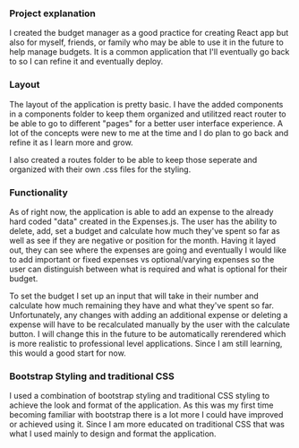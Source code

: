 ### Project explanation

I created the budget manager as a good practice for creating React app but also for myself, friends, or family who may be able to use it in the future to help manage budgets. It is a common application that I'll eventually go back to so I can refine it and eventually deploy. 

### Layout

The layout of the application is pretty basic. I have the added components in a components folder to keep them organized and utilitzed react router to be able to go to different "pages" for a better user interface experience. A lot of the concepts were new to me at the time and I do plan to go back and refine it as I learn more and grow.

I also created a routes folder to be able to keep those seperate and organized with their own .css files for the styling. 

### Functionality

As of right now, the application is able to add an expense to the already hard coded "data" created in the Expenses.js. The user has the ability to delete, add, set a budget and calculate how much they've spent so far as well as see if they are negative or position for the month. Having it layed out, they can see where the expenses are going and eventually I would like to add important or fixed expenses vs optional/varying expenses so the user can distinguish between what is required and what is optional for their budget. 

To set the budget I set up an input that will take in their number and calculate how much remaining they have and what they've spent so far. Unfortunately, any changes with adding an additional expense or deleting a expense will have to be recalculated manually by the user with the calculate button. I will change this in the future to be automatically rerendered which is more realistic to professional level applications. Since I am still learning, this would a good start for now. 

### Bootstrap Styling and traditional CSS

I used a combination of bootstrap styling and traditional CSS styling to achieve the look and format of the application. As this was my first time becoming familiar with bootstrap there is a lot more I could have improved or achieved using it. Since I am more educated on traditional CSS that was what I used mainly to design and format the application. 
